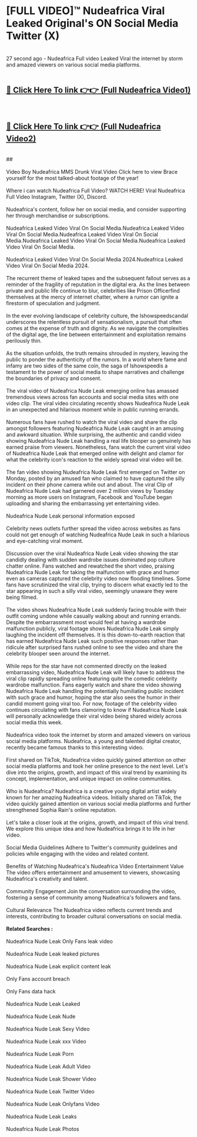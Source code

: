 # [FULL VIDEO]™ Nudeafrica Viral Leaked Original's ON Social Media Twitter (X) <br>
<br>
27 second ago - Nudeafrica Full video Leaked Viral the internet by storm and amazed viewers on various social media platforms.<br>

 <br>

##  <a href="https://play.123hd.live?title=Full Nudeafrica&ref=git">🔴 Click Here To link 👉👉 (Full Nudeafrica Video1)</a><br>
  <br>

##  <a href="https://play.123hd.live?title=Full Nudeafrica&ref=git">🔴 Click Here To link 👉👉 (Full Nudeafrica Video2)</a><br>
  <br>
  ##


  <br>

  <br>
Video Boy Nudeafrica MMS Drunk Viral.Video Click here to view Brace yourself for the most talked-about footage of the year!
<br><br>
Where i can watch Nudeafrica Full Video? WATCH HERE! Viral Nudeafrica Full Video Instagram, Twitter (X), Discord.
<br><br>
Nudeafrica's content, follow her on social media, and consider supporting her through merchandise or subscriptions.
<br><br>
Nudeafrica Leaked Video Viral On Social Media.Nudeafrica Leaked Video Viral On Social Media.Nudeafrica Leaked Video Viral On Social Media.Nudeafrica Leaked Video Viral On Social Media.Nudeafrica Leaked Video Viral On Social Media.
<br><br>
Nudeafrica Leaked Video Viral On Social Media 2024.Nudeafrica Leaked Video Viral On Social Media 2024.
<br><br>
The recurrent theme of leaked tapes and the subsequent fallout serves as a reminder of the fragility of reputation in the digital era. As the lines between private and public life continue to blur, celebrities like Prison Officerfind themselves at the mercy of internet chatter, where a rumor can ignite a firestorm of speculation and judgment.
<br><br>
In the ever evolving landscape of celebrity culture, the Ishowspeedscandal underscores the relentless pursuit of sensationalism, a pursuit that often comes at the expense of truth and dignity. As we navigate the complexities of the digital age, the line between entertainment and exploitation remains perilously thin.
<br><br>
As the situation unfolds, the truth remains shrouded in mystery, leaving the public to ponder the authenticity of the rumors. In a world where fame and infamy are two sides of the same coin, the saga of Ishowspeedis a testament to the power of social media to shape narratives and challenge the boundaries of privacy and consent.
<br><br>
The viral video of Nudeafrica Nude Leak emerging online has amassed tremendous views across fan accounts and social media sites with one video clip. The viral video circulating recently shows Nudeafrica Nude Leak in an unexpected and hilarious moment while in public running errands.
<br><br>
Numerous fans have rushed to watch the viral video and share the clip amongst followers featuring Nudeafrica Nude Leak caught in an amusing and awkward situation. While surprising, the authentic and candid video showing Nudeafrica Nude Leak handling a real life blooper so genuinely has earned praise from viewers. Nonetheless, fans watch the current viral video of Nudeafrica Nude Leak that emerged online with delight and clamor for what the celebrity icon's reaction to the widely spread viral video will be.
<br><br>
The fan video showing Nudeafrica Nude Leak first emerged on Twitter on Monday, posted by an amused fan who claimed to have captured the silly incident on their phone camera while out and about. The viral Clip of Nudeafrica Nude Leak had garnered over 2 million views by Tuesday morning as more users on Instagram, Facebook and YouTube began uploading and sharing the embarrassing yet entertaining video.
<br><br>
Nudeafrica Nude Leak personal information exposed
<br><br>
Celebrity news outlets further spread the video across websites as fans could not get enough of watching Nudeafrica Nude Leak in such a hilarious and eye-catching viral moment.
<br><br>
Discussion over the viral Nudeafrica Nude Leak video showing the star candidly dealing with sudden wardrobe issues dominated pop culture chatter online. Fans watched and rewatched the short video, praising Nudeafrica Nude Leak for taking the malfunction with grace and humor even as cameras captured the celebrity video now flooding timelines. Some fans have scrutinized the viral clip, trying to discern what exactly led to the star appearing in such a silly viral video, seemingly unaware they were being filmed.
<br><br>
The video shows Nudeafrica Nude Leak suddenly facing trouble with their outfit coming undone while casually walking about and running errands. Despite the embarrassment most would feel at having a wardrobe malfunction publicly, viral footage shows Nudeafrica Nude Leak simply laughing the incident off themselves. It is this down-to-earth reaction that has earned Nudeafrica Nude Leak such positive responses rather than ridicule after surprised fans rushed online to see the video and share the celebrity blooper seen around the internet.
<br><br>
While reps for the star have not commented directly on the leaked embarrassing video, Nudeafrica Nude Leak will likely have to address the viral clip rapidly spreading online featuring quite the comedic celebrity wardrobe malfunction. Fans eagerly watch and share the video showing Nudeafrica Nude Leak handling the potentially humiliating public incident with such grace and humor, hoping the star also sees the humor in their candid moment going viral too. For now, footage of the celebrity video continues circulating with fans clamoring to know if Nudeafrica Nude Leak will personally acknowledge their viral video being shared widely across social media this week.
<br><br>
Nudeafrica video took the internet by storm and amazed viewers on various social media platforms. Nudeafrica, a young and talented digital creator, recently became famous thanks to this interesting video.
<br><br>
First shared on TikTok, Nudeafrica video quickly gained attention on other social media platforms and took her online presence to the next level. Let's dive into the origins, growth, and impact of this viral trend by examining its concept, implementation, and unique impact on online communities.
<br><br>
Who is Nudeafrica? Nudeafrica is a creative young digital artist widely known for her amazing Nudeafrica videos. Initially shared on TikTok, the video quickly gained attention on various social media platforms and further strengthened Sophia Rain's online reputation.
<br><br>
Let's take a closer look at the origins, growth, and impact of this viral trend. We explore this unique idea and how Nudeafrica brings it to life in her video.
<br><br>
Social Media Guidelines Adhere to Twitter's community guidelines and policies while engaging with the video and related content.
<br><br>
Benefits of Watching Nudeafrica's Nudeafrica Video Entertainment Value The video offers entertainment and amusement to viewers, showcasing Nudeafrica's creativity and talent.
<br><br>
Community Engagement Join the conversation surrounding the video, fostering a sense of community among Nudeafrica's followers and fans.
<br><br>
Cultural Relevance The Nudeafrica video reflects current trends and interests, contributing to broader cultural conversations on social media.
<br><br>
<strong>Related Searches :</strong>
<br><br>
Nudeafrica Nude Leak Only Fans leak video
<br><br>
Nudeafrica Nude Leak leaked pictures
<br><br>
Nudeafrica Nude Leak explicit content leak
<br><br>
Only Fans account breach
<br><br>
Only Fans data hack
<br><br>
Nudeafrica Nude Leak Leaked
<br><br>
Nudeafrica Nude Leak Nude
<br><br>
Nudeafrica Nude Leak Sexy Video
<br><br>
Nudeafrica Nude Leak xxx Video
<br><br>
Nudeafrica Nude Leak Porn
<br><br>
Nudeafrica Nude Leak Adult Video
<br><br>
Nudeafrica Nude Leak Shower Video
<br><br>
Nudeafrica Nude Leak Twitter Video
<br><br>
Nudeafrica Nude Leak Onlyfans Video
<br><br>
Nudeafrica Nude Leak Leaks
<br><br>
Nudeafrica Nude Leak Photos